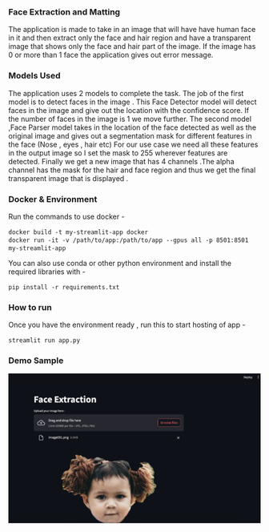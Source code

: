 ### Face Extraction and Matting
The application is made to take in an image that will have have human face in it and then extract only the face and hair region and have a transparent image that shows only the face and hair part of the image. If the image has 0 or more than 1 face the application gives out error message.

### Models Used
The application uses 2 models to complete the task. 
The job of the first model is to detect faces in the image . This Face Detector model will detect faces in the image and give out the location with the confidence score. If the number of faces in the image is 1 we move further.
The second model ,Face Parser model takes in the location of the face detected as well as the original image and gives out a segmentation mask for different features in the face (Nose , eyes , hair etc) For our use case we need all these features in the output image so I set the mask to 255 wherever features are detected.
Finally we get a new image that has 4 channels .The alpha channel has the mask for the hair and face region and thus we get the final transparent image that is displayed .



### Docker & Environment

Run the commands to use docker - 
```shell
docker build -t my-streamlit-app docker
docker run -it -v /path/to/app:/path/to/app --gpus all -p 8501:8501 my-streamlit-app
```

You can also use conda or other python environment and install the required libraries with -
```shell
pip install -r requirements.txt
```

### How to run
Once you have the environment ready , run this to start hosting of app -
```shell
streamlit run app.py
```

### Demo Sample
![alt text](temp_images/demo_example.png)